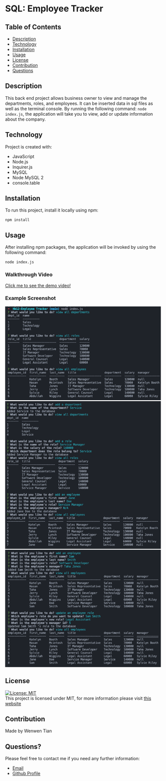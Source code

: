 # SQL: Employee Tracker

## Table of Contents

- [Description](#description)
- [Technology](#Technology)
- [Installation](#installation)
- [Usage](#usage)
- [License](#license)
- [Contribution](#contribution)
- [Questions](#questions)

## Description

This back end project allows business owner to view and manage the departments, roles, and employees. It can be inserted data in sql files as well as the terminal console. By running the following command: `node index.js`, the application will take you to view, add or update information about the company.

## Technology

Project is created with:

- JavaScript
- Node.js
- Inquirer.js
- MySQL
- Node MySQL 2
- console.table

## Installation

To run this project, install it locally using npm:

```
npm install
```

## Usage

After installing npm packages, the application will be invoked by using the following command:

```
node index.js
```

### Walkthrough Video

[Click me to see the demo video!](https://www.awesomescreenshot.com/video/7015399?key=3428a892b1ac4c806df108fb1bf83f03)

### Example Screenshot

![Screenshot](./assets/images/ET-1.png)
![Screenshot](./assets/images/ET-2.png)
![Screenshot](./assets/images/ET-3.png)

## License

[![License: MIT](https://img.shields.io/badge/License-MIT-yellow.svg)](https://opensource.org/licenses/MIT) <br>
This project is licensed under MIT, for more information please visit [this website](https://opensource.org/licenses/MIT)

## Contribution

Made by Wenwen Tian

## Questions?

Please feel free to contact me if you need any further information:

- [Email](mailto:wwtian9@gmail.com)
- [Github Profile](https://github.com/joce1ynn)
